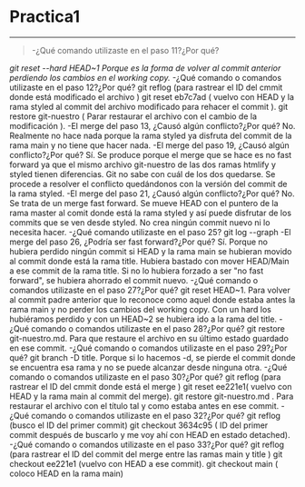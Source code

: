# Practica1
-------

>-¿Qué comando utilizaste en el paso 11?¿Por qué?

*git reset --hard HEAD~1  Porque es la forma de volver al commit anterior perdiendo los cambios en el working copy.* 
-¿Qué comando o comandos utilizaste en el paso 12?¿Por qué?
git reflog (para rastrear el ID del cmmit donde está modificado el archivo )
git reset eb7c7ad ( vuelvo con HEAD  y la rama styled al commit del archivo modificado para rehacer el commit ).
git restore git-nuestro ( Parar restaurar el archivo con el cambio de la modificación ).
-El merge del paso 13, ¿Causó algún conflicto?¿Por qué?
No. Realmente no hace nada porque la rama styled ya disfruta del commit de la rama main y no tiene que hacer nada.
-El merge del paso 19, ¿Causó algún conflicto?¿Por qué?
Sí. Se produce porque el merge que se hace es no fast forward ya que el mismo archivo git-nuestro de las dos ramas htmlify y styled tienen diferencias. 
Git no sabe con cuál de los dos quedarse. Se procede a resolver el conflicto quedándonos con la versión del commit de la rama styled.
-El merge del paso 21, ¿Causó algún conflicto?¿Por qué?
No. Se trata de un merge fast forward. Se mueve HEAD con el puntero de la rama master al comit donde está la rama styled y así puede disfrutar de los commits que se ven desde styled. 
No crea ningún commit nuevo ni lo necesita hacer.
-¿Qué comando utilizaste en el paso 25?
git log --graph
-El merge del paso 26, ¿Podría ser fast forward?¿Por qué?
Sí. Porque no hubiera perdido ningún commit si HEAD y la rama main se hubieran movido al commit donde está la rama title. 
Hubiera bastado con mover HEAD/Main a ese commit de la rama title. Si no lo hubiera forzado a ser "no fast forward", se hubiera ahorrado el commit nuevo.
-¿Qué comando o comandos utilizaste en el paso 27?¿Por qué?
git reset HEAD~1. Para volver al commit padre anterior que lo reconoce como aquel donde estaba antes la rama main y no perder los cambios del working copy. 
Con un hard los hubiéramos perdido y con un HEAD~2 se hubiera ido a la rama del title.
-¿Qué comando o comandos utilizaste en el paso 28?¿Por qué?
git restore git-nuestro.md. Para que restaure el archivo en su último estado guardado en ese commit.
-¿Qué comando o comandos utilizaste en el paso 29?¿Por qué?
git branch -D title. Porque si lo hacemos -d, se pierde el commit donde se encuentra esa rama y no se puede alcanzar desde ninguna otra. 
-¿Qué comando o comandos utilizaste en el paso 30?¿Por qué?
git reflog (para rastrear el ID del cmmit donde está el merge )
git reset  ee221e1( vuelvo con HEAD  y la rama main al commit del merge).
git restore git-nuestro.md . Para restaurar el archivo con el título tal y como estaba antes en ese commit.
-¿Qué comando o comandos utilizaste en el paso 32?¿Por qué?
git reflog (busco el ID del primer commit)
git checkout 3634c95 ( ID del primer commit después de buscarlo y me voy ahí con HEAD en estado detached).
-¿Qué comando o comandos utilizaste en el paso 33?¿Por qué?
git reflog (para rastrear el ID del commit del merge entre las ramas main y title )
git checkout ee221e1 (vuelvo con HEAD a ese commit).
git checkout main ( coloco HEAD en la rama main)
